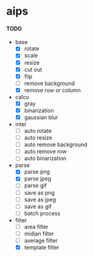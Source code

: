 aips
======

#### TODO
 - base
   - [x] rotate
   - [x] scale
   - [x] resize
   - [x] cut out
   - [x] flip
   - [ ] remove background
   - [x] remove row or column
 - calco
   - [x] gray
   - [x] binarization
   - [x] gaussian blur
 - intel
   - [ ] auto rotate
   - [ ] auto resize
   - [ ] auto remove background
   - [ ] auto remove row
   - [ ] auto binarization
 - parse
   - [x] parse png
   - [x] parse jpeg
   - [ ] parse gif
   - [ ] save as png
   - [ ] save as jpeg
   - [ ] save as gif
   - [ ] batch process
 - filter
   - [ ] area filter
   - [ ] midian filter
   - [ ] average filter
   - [x] template filter